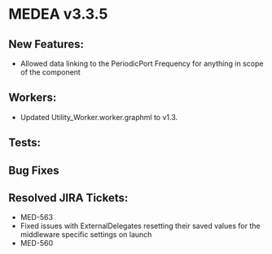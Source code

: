 # MEDEA v3.3.5
## New Features:
* Allowed data linking to the PeriodicPort Frequency for anything in scope of the component

## Workers:
* Updated Utility_Worker.worker.graphml to v1.3.

## Tests:

## Bug Fixes
## Resolved JIRA Tickets:
* MED-563
* Fixed issues with ExternalDelegates resetting their saved values for the middleware specific settings on launch
* MED-560

